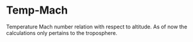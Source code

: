 # Temp-Mach
Temperature Mach number relation with respect to altitude.
As of now the calculations only pertains to the troposphere.
